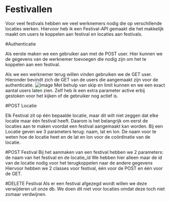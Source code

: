 # Festivallen

Voor veel festivals hebben we veel werknemers nodig die op verschillende locaties werken.
Hiervoor heb ik een Festival-API gemaakt die het makkelijk maakt om users te koppelen aan festival en locaties aan festivals.

#Authenticatie

Als eerste maken we een gebruiker aan met de POST user. Hier kunnen we de gegevens van de werknemer toevoegen die nodig zijn om het te koppelen aan een festival.

Als we een werknemer terug willen vinden gebruiken we de GET user. Hieronder bevindt zich de GET van de users die aangemaakt zijn voor de authenticatie.
![image](https://github.com/bervoetshannes/API-python/assets/47882529/aef80b93-e170-4717-9485-9080f7e9b322)
Met behulp van skip en limit kunnen en we een exact aantal users laten zien.
Zelf heb ik een extra parameter active erbij gestoken voor het kijken of de gebruiker nog actief is.

#POST Locatie

Elk Festival zit op één bepaalde locatie, maar dit wilt niet zeggen dat elke locatie maar één festival heeft.
Daarom is het belangrijk om eerst de locaties aan te maken voordat een festival aangemaakt kan worden.
Bij een Locatie geven we 3 parameters terug: naam, lat en lon. 
De naam voor te weten hoe de locatie heet en de lat en lon voor de coördinatie van de locatie.

#POST Festival
Bij het aanmaken van een festival hebben we 2 parameters: de naam van het festival en de locatie_id
We hebben hier alleen maar de id van de locatie nodig voor het terugkoppelen naar de andere gegevens
Hiervoor hebben we 2 classes voor festival, één voor de POST en één voor de GET.


#DELETE Festival
Als er een festival afgezegd wordt willen we deze verwijderen uit onze db. 
We doen dit niet voor locaties omdat deze toch niet zomaar verdwijnen.
